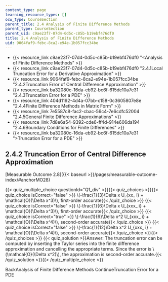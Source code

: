 ```yaml
---
content_type: page
learning_resource_types: []
ocw_type: CourseSection
parent_title: 2.4 Analysis of Finite Difference Methods
parent_type: CourseSection
parent_uid: c9ae23f7-07d4-0d5c-c85b-b19ebf476df0
title: 2.4 Analysis of Finite Difference Methods
uid: 9064faf9-febc-8ca2-e94e-1b057fcc34be
---
```


*   {{< resource_link c9ae23f7-07d4-0d5c-c85b-b19ebf476df0 "\<Analysis of Finite Difference Methods" >}}
*   {{< resource_link c9ae23f7-07d4-0d5c-c85b-b19ebf476df0 "2.4.1Local Truncation Error for a Derivative Approximation" >}}
*   {{< resource_link 9064faf9-febc-8ca2-e94e-1b057fcc34be "2.4.2Truncation Error of Central Difference Approximation" >}}
*   {{< resource_link ba32080c-16da-eb92-bc6f-615dc10a7e31 "2.4.3Truncation Error for a PDE" >}}
*   {{< resource_link 404d1192-4d4a-07bb-c158-0c3605807e8e "2.4.4Finite Difference Methods in Matrix Form" >}}
*   {{< resource_link 7e5587c8-fac2-cbac-56c4-7e6cdfc52004 "2.4.5General Finite Difference Approximations" >}}
*   {{< resource_link 7d8e6a54-9392-cde6-ff4d-914e606da194 "2.4.6Boundary Conditions for Finite Differences" >}}
*   {{< resource_link ba32080c-16da-eb92-bc6f-615dc10a7e31 "\>Truncation Error for a PDE" >}}

2.4.2 Truncation Error of Central Difference Approximation
----------------------------------------------------------

[Measurable Outcome 2.8]({{< baseurl >}}/pages/measurable-outcome-index/#anchorMO28)

{{< quiz_multiple_choice questionId="Q1_div" >}}{{< quiz_choices >}}{{< quiz_choice isCorrect="false" >}} \\(-\\frac{1}{3}\\Delta x U\_{xx\_ i} + \\mathcal{O}(\\Delta x^3)\\), first-order accurate{{< /quiz_choice >}}
{{< quiz_choice isCorrect="false" >}} \\(-\\frac{1}{6}\\Delta x U\_{xxx\_ i} + \\mathcal{O}(\\Delta x^3)\\), first-order accurate{{< /quiz_choice >}}
{{< quiz_choice isCorrect="true" >}} \\(-\\frac{1}{6}\\Delta x^2 U\_{xxx\_ i} + \\mathcal{O}(\\Delta x^4)\\), second-order accurate{{< /quiz_choice >}}
{{< quiz_choice isCorrect="false" >}} \\(-\\frac{1}{12}\\Delta x^2 U\_{xxx\_ i} + \\mathcal{O}(\\Delta x^4)\\), second-order accurate{{< /quiz_choice >}}{{< /quiz_choices >}}
{{< quiz_solution >}}Answer: The truncation error can be computed by inserting the Taylor series into the finite difference approximation and cancelling the appropriate terms. Since the error is \\(\\mathcal{O}(\\Delta x^2)\\), the approximation is second-order accurate.{{< /quiz_solution >}}{{< /quiz_multiple_choice >}}

BackAnalysis of Finite Difference Methods ContinueTruncation Error for a PDE